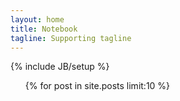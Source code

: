 ```yaml
---
layout: home
title: Notebook
tagline: Supporting tagline
---
```

{% include JB/setup %}


<ul class="posts">
  {% for post in site.posts limit:10 %}
    <!--li>
    <!span>{{ post.date | date_to_string }}</span> &raquo; <a href="{{ BASE_PATH }}{{ post.url }}">{{ post.title }}</a>
    
    </li-->
    <div class="post">
        <h3 class="ntitle">
        <a href="{{ BASE_PATH }}{{ post.url }}" class="ntitle">{{ post.title }}</a>
        <span class="date"> {{ post.date | date_to_string }}</span>
        </h3>

        <span> {{ post.content  | split:'<!-- more -->' | first }}</span>
        <span class="readmore"><a href="{{ post.url }}"> &gt;&gt; Read More</a></span>
     

    </div>
  {% endfor %}
</ul>


